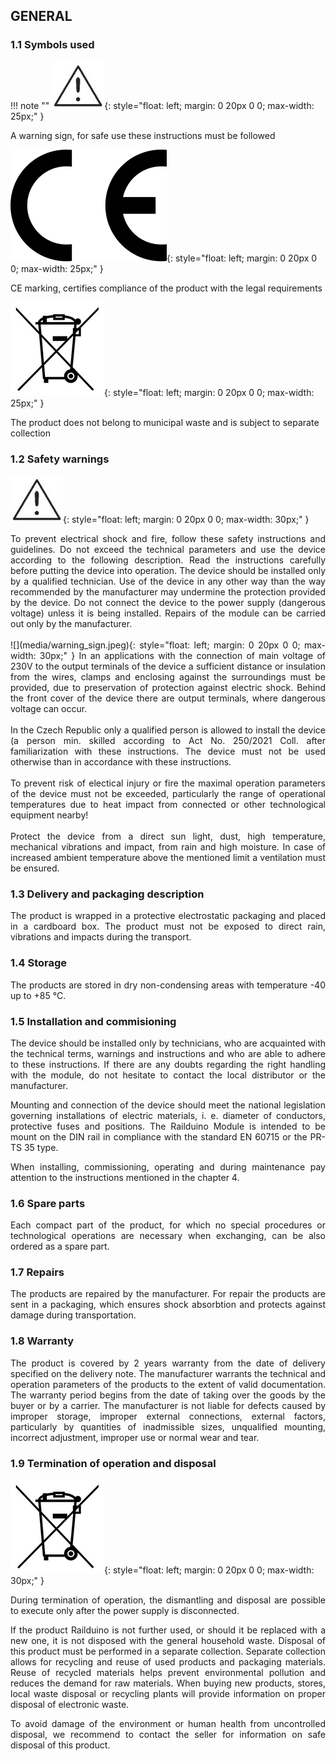 ## GENERAL

### 1.1 Symbols used

!!!	note ""
    ![Warning Sign](media/warning_sign.jpeg){: style="float: left; margin: 0 20px 0 0; max-width: 25px;" }
    <p>A warning sign, for safe use these instructions must be followed</p>
    ![CE Sign](media/CE_sign.png){: style="float: left; margin: 0 20px 0 0; max-width: 25px;" }
    <p>CE marking, certifies compliance of the product with the legal requirements</p>
    ![wee_symbol](media/weee_symbol.png){: style="float: left; margin: 0 20px 0 0; max-width: 25px;" }
    <p>The product does not belong to municipal waste and is subject to separate collection</p>

### 1.2 Safety warnings

![](media/warning_sign.jpeg){: style="float: left; margin: 0 20px 0 0; max-width: 30px;" }
<div style="text-align: justify;">
To prevent electrical shock and fire,
follow these safety instructions and guidelines. Do not exceed the
technical parameters and use the device according to the following
description. Read the instructions carefully before putting the device
into operation. The device should be installed only by a qualified
technician. Use of the device in any other way than the way recommended
by the manufacturer may undermine the protection provided by the device.
Do not connect the device to the power supply (dangerous voltage) unless
it is being installed. Repairs of the module can be carried out only by
the manufacturer.
</div></br><div style="text-align: justify;">
![](media/warning_sign.jpeg){: style="float: left; margin: 0 20px 0 0; max-width: 30px;" }
In an applications with the connection
of main voltage of 230V to the output terminals of the device a
sufficient distance or insulation from the wires, clamps and enclosing
against the surroundings must be provided, due to preservation of
protection against electric shock. Behind the front cover of the
device there are output terminals, where dangerous voltage can occur.
</div></br><div style="text-align: justify;">
In the Czech Republic only a qualified person is allowed to install the
device (a person min. skilled according to Act No. 250/2021 Coll.
after familiarization with these instructions. The device must not
be used otherwise than in accordance with these instructions.
</div></br><div style="text-align: justify;">
To prevent risk of electical injury or fire the maximal operation
parameters of the device must not be exceeded, particularly the range of
operational temperatures due to heat impact from connected or other
technological equipment nearby!
</div></br><div style="text-align: justify;">
Protect the device from a direct sun light, dust, high temperature,
mechanical vibrations and impact, from rain and high moisture. In case
of increased ambient temperature above the mentioned limit a ventilation
must be ensured.
</div>

### 1.3 Delivery and packaging description
<div style="text-align: justify;">
The product is wrapped in a protective electrostatic packaging and
placed in a cardboard box. The product must not be exposed to direct
rain, vibrations and impacts during the transport.
</div>

### 1.4 Storage
<div style="text-align: justify;">
The products are stored in dry non-condensing areas with temperature -40
up to +85 °C.
</div>

### 1.5 Installation and commisioning
<p style="text-align: justify;">
The device should be installed only by technicians, who are acquainted
with the technical terms, warnings and instructions and who are able to
adhere to these instructions. If there are any doubts regarding the
right handling with the module, do not hesitate to contact the local
distributor or the manufacturer.
</p><p style="text-align: justify;">
Mounting and connection of the device should meet the national
legislation governing installations of electric materials, i. e.
diameter of conductors, protective fuses and positions. The Railduino
Module is intended to be mount on the DIN rail in compliance with the
standard EN 60715 or the PR-TS 35 type.
</p><p style="text-align: justify;">
When installing, commissioning, operating and during maintenance pay
attention to the instructions mentioned in the chapter 4.
</p>

### 1.6 Spare parts
<div style="text-align: justify;">
Each compact part of the product, for which no special procedures or
technological operations are necessary when exchanging, can be also
ordered as a spare part.
</div>

### 1.7 Repairs
<div style="text-align: justify;">
The products are repaired by the manufacturer. For repair the products
are sent in a packaging, which ensures shock absorbtion and protects
against damage during transportation.
</div>

### 1.8 Warranty
<div style="text-align: justify;">
The product is covered by 2 years warranty from the date of delivery
specified on the delivery note. The manufacturer warrants the
technical and operation parameters of the products to the extent of
valid documentation. The warranty period begins from the date of
taking over the goods by the buyer or by a carrier. The manufacturer
is not liable for defects caused by improper storage, improper
external connections, external factors, particularly by quantities of
inadmissible sizes, unqualified mounting, incorrect adjustment,
improper use or normal wear and tear.
</div>

### 1.9 Termination of operation and disposal
![](media/weee_symbol.png){: style="float: left; margin: 0 20px 0 0; max-width: 30px;" }
<p style="text-align: justify;">
During termination of operation, the
dismantling and disposal are possible to execute only after the power
supply is disconnected.
</p><p style="text-align: justify;">
If the product Railduino is not further used, or should it be replaced
with a new one, it is not disposed with the general household waste.
Disposal of this product must be performed in a separate collection.
Separate collection allows for recycling and reuse of used products
and packaging materials. Reuse of recycled materials helps prevent
environmental pollution and reduces the demand for raw materials. When
buying new products, stores, local waste disposal or recycling plants
will provide information on proper disposal of electronic waste.
</p><p style="text-align: justify;">
To avoid damage of the environment or human health from uncontrolled
disposal, we recommend to contact the seller for information on safe
disposal of this product.
</p>